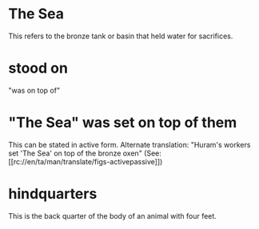 # The Sea

This refers to the bronze tank or basin that held water for sacrifices.

# stood on

"was on top of"

# "The Sea" was set on top of them

This can be stated in active form. Alternate translation: "Huram's workers set 'The Sea' on top of the bronze oxen" (See: [[rc://en/ta/man/translate/figs-activepassive]])

# hindquarters

This is the back quarter of the body of an animal with four feet.

